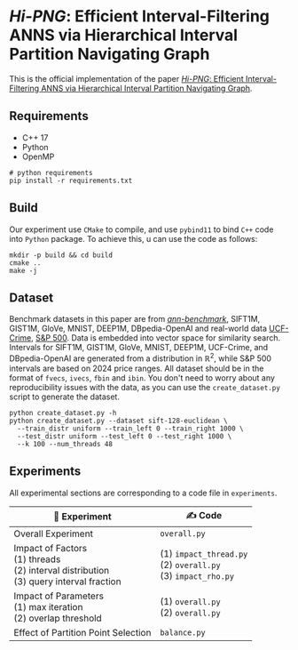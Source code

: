 # *Hi-PNG*: Efficient Interval-Filtering ANNS via Hierarchical Interval Partition Navigating Graph

This is the official implementation of the paper [*Hi-PNG*: Efficient Interval-Filtering ANNS via Hierarchical Interval Partition Navigating Graph](README.md).

## Requirements

- C++ 17
- Python
- OpenMP
  
```shell
# python requirements
pip install -r requirements.txt
```

## Build

Our experiment use `CMake` to compile, and use `pybind11` to bind `C++` code into `Python` package. To achieve this, u can use the code as follows:
```shell
mkdir -p build && cd build
cmake ..
make -j
```

## Dataset

Benchmark datasets in this paper are from [*ann-benchmark*](https://github.com/erikbern/ann-benchmarks), SIFT1M, GIST1M, GloVe, MNIST, DEEP1M, DBpedia-OpenAI and real-world data [UCF-Crime](https://www.kaggle.com/api/v1/datasets/download/odins0n/ucf-crime-dataset), [S\&P 500](https://www.kaggle.com/api/v1/datasets/download/footballjoe789/us-stock-dataset). Data is embedded into vector space for similarity search. Intervals for SIFT1M, GIST1M, GloVe, MNIST, DEEP1M, UCF-Crime, and DBpedia-OpenAI are generated from a distribution in $\mathbb{R}^2$, while S\&P 500 intervals are based on 2024 price ranges.
All dataset should be in the format of `fvecs`, `ivecs`, `fbin` and `ibin`.
You don't need to worry about any reproducibility issues with the data, as you can use the ``create_dataset.py`` script to generate the dataset.

```shell
python create_dataset.py -h
python create_dataset.py --dataset sift-128-euclidean \
  --train_distr uniform --train_left 0 --train_right 1000 \
  --test_distr uniform --test_left 0 --test_right 1000 \
  --k 100 --num_threads 48
```

## Experiments

All experimental sections are corresponding to a code file in ``experiments``.


| 🔬 Experiment | ✍ Code |
|--|--|
| Overall Experiment | ``overall.py`` | 
| Impact of Factors<br> (1) threads<br> (2) interval distribution<br> (3) query interval fraction | (1) ``impact_thread.py``<br> (2) ``overall.py``<br> (3) ``impact_rho.py`` |
| Impact of Parameters<br> (1) max iteration<br> (2) overlap threshold | (1) ``overall.py``<br> (2) ``overall.py`` |
| Effect of Partition Point Selection | ``balance.py`` |

<!-- ## Reference -->
